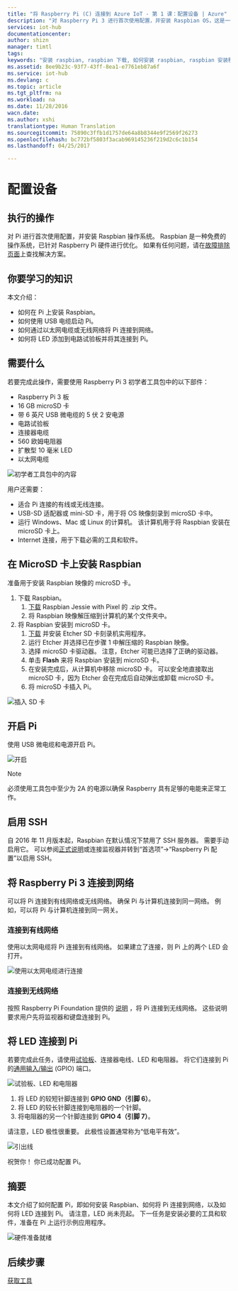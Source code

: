 ```yaml
---
title: "将 Raspberry Pi (C) 连接到 Azure IoT - 第 1 课：配置设备 | Azure"
description: "对 Raspberry Pi 3 进行首次使用配置，并安装 Raspbian OS，这是一个免费操作系统，已针对 Raspberry Pi 硬件优化。"
services: iot-hub
documentationcenter: 
author: shizn
manager: timtl
tags: 
keywords: "安装 raspbian, raspbian 下载, 如何安装 raspbian, raspbian 安装程序, raspberry pi 安装 raspbian, raspberry pi 安装 os, raspberry pi sd 卡安装, raspberry pi 连接, 连接到 raspberry pi, raspberry pi 连接"
ms.assetid: 8ee9b23c-93f7-43ff-8ea1-e7761eb87a6f
ms.service: iot-hub
ms.devlang: c
ms.topic: article
ms.tgt_pltfrm: na
ms.workload: na
ms.date: 11/28/2016
wacn.date: 
ms.author: xshi
translationtype: Human Translation
ms.sourcegitcommit: 75890c3ffb1d1757de64a8b8344e9f2569f26273
ms.openlocfilehash: bc772bf5803f3acab969145236f219d2c6c1b154
ms.lasthandoff: 04/25/2017

---
```


# <a name="configure-your-device"></a>配置设备
## <a name="what-you-will-do"></a>执行的操作
对 Pi 进行首次使用配置，并安装 Raspbian 操作系统。 Raspbian 是一种免费的操作系统，已针对 Raspberry Pi 硬件进行优化。 如果有任何问题，请在[故障排除页面](./iot-hub-raspberry-pi-kit-c-troubleshooting.md)上查找解决方案。

## <a name="what-you-will-learn"></a>你要学习的知识
本文介绍：

* 如何在 Pi 上安装 Raspbian。
* 如何使用 USB 电缆启动 Pi。
* 如何通过以太网电缆或无线网络将 Pi 连接到网络。
* 如何将 LED 添加到电路试验板并将其连接到 Pi。

## <a name="what-you-need"></a>需要什么
若要完成此操作，需要使用 Raspberry Pi 3 初学者工具包中的以下部件：

* Raspberry Pi 3 板
* 16 GB microSD 卡
* 带 6 英尺 USB 微电缆的 5 伏 2 安电源
* 电路试验板
* 连接器电缆
* 560 欧姆电阻器
* 扩散型 10 毫米 LED
* 以太网电缆

![初学者工具包中的内容](./media/iot-hub-raspberry-pi-lessons/lesson1/starter_kit.jpg)

用户还需要：

* 适合 Pi 连接的有线或无线连接。
* USB-SD 适配器或 mini-SD 卡，用于将 OS 映像刻录到 microSD 卡中。
* 运行 Windows、Mac 或 Linux 的计算机。 该计算机用于将 Raspbian 安装在 microSD 卡上。
* Internet 连接，用于下载必需的工具和软件。

## <a name="install-raspbian-on-the-microsd-card"></a>在 MicroSD 卡上安装 Raspbian
准备用于安装 Raspbian 映像的 microSD 卡。

1. 下载 Raspbian。
   1. [下载](https://www.raspberrypi.org/downloads/raspbian/) Raspbian Jessie with Pixel 的 .zip 文件。
   2. 将 Raspbian 映像解压缩到计算机的某个文件夹中。
2. 将 Raspbian 安装到 microSD 卡。
   1. [下载](https://www.etcher.io) 并安装 Etcher SD 卡刻录机实用程序。
   2. 运行 Etcher 并选择已在步骤 1 中解压缩的 Raspbian 映像。
   3. 选择 microSD 卡驱动器。
      注意，Etcher 可能已选择了正确的驱动器。
   4. 单击 **Flash** 来将 Raspbian 安装到 microSD 卡。
   5. 在安装完成后，从计算机中移除 microSD 卡。
      可以安全地直接取出 microSD 卡，因为 Etcher 会在完成后自动弹出或卸载 microSD 卡。
   6. 将 microSD 卡插入 Pi。

![插入 SD 卡](./media/iot-hub-raspberry-pi-lessons/lesson1/insert_sdcard.jpg)

## <a name="turn-on-pi"></a>开启 Pi
使用 USB 微电缆和电源开启 Pi。

![开启](./media/iot-hub-raspberry-pi-lessons/lesson1/micro_usb_power_on.jpg)

> [!NOTE]
> 必须使用工具包中至少为 2A 的电源以确保 Raspberry 具有足够的电能来正常工作。

## <a name="enable-ssh"></a>启用 SSH
自 2016 年 11 月版本起，Raspbian 在默认情况下禁用了 SSH 服务器。 需要手动启用它。 可以参阅[正式说明](https://www.raspberrypi.org/documentation/remote-access/ssh/)或连接监视器并转到“首选项”->“Raspberry Pi 配置”以启用 SSH。

## <a name="connect-raspberry-pi-3-to-the-network"></a>将 Raspberry Pi 3 连接到网络
可以将 Pi 连接到有线网络或无线网络。 确保 Pi 与计算机连接到同一网络。 例如，可以将 Pi 与计算机连接到同一网关。

### <a name="connect-to-a-wired-network"></a>连接到有线网络
使用以太网电缆将 Pi 连接到有线网络。 如果建立了连接，则 Pi 上的两个 LED 会打开。

![使用以太网电缆进行连接](./media/iot-hub-raspberry-pi-lessons/lesson1/connect_ethernet.jpg)

### <a name="connect-to-a-wireless-network"></a>连接到无线网络
按照 Raspberry Pi Foundation 提供的 [说明](https://www.raspberrypi.org/learning/software-guide/wifi/) ，将 Pi 连接到无线网络。 这些说明要求用户先将监视器和键盘连接到 Pi。

## <a name="connect-the-led-to-pi"></a>将 LED 连接到 Pi
若要完成此任务，请使用[试验板](https://learn.sparkfun.com/tutorials/how-to-use-a-breadboard)、连接器电线、LED 和电阻器。 将它们连接到 Pi 的[通用输入/输出](https://www.raspberrypi.org/documentation/usage/gpio/) (GPIO) 端口。

![试验板、LED 和电阻器](./media/iot-hub-raspberry-pi-lessons/lesson1/breadboard_led_resistor.jpg)

1. 将 LED 的较短针脚连接到 **GPIO GND（引脚 6）**。
2. 将 LED 的较长针脚连接到电阻器的一个针脚。
3. 将电阻器的另一个针脚连接到 **GPIO 4（引脚 7）**。

请注意，LED 极性很重要。 此极性设置通常称为“低电平有效”。

![引出线](./media/iot-hub-raspberry-pi-lessons/lesson1/pinout_breadboard.png)

祝贺你！ 你已成功配置 Pi。

## <a name="summary"></a>摘要
本文介绍了如何配置 Pi，即如何安装 Raspbian、如何将 Pi 连接到网络，以及如何将 LED 连接到 Pi。 请注意，LED 尚未亮起。 下一任务是安装必要的工具和软件，准备在 Pi 上运行示例应用程序。

![硬件准备就绪](./media/iot-hub-raspberry-pi-lessons/lesson1/hardware_ready.jpg)

## <a name="next-steps"></a>后续步骤
[获取工具](./iot-hub-raspberry-pi-kit-c-lesson1-get-the-tools-win32.md)

